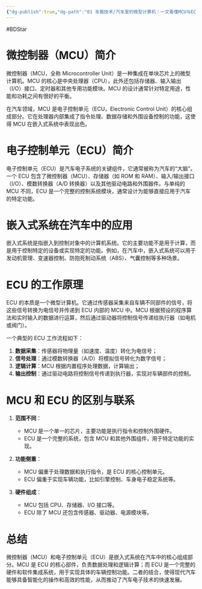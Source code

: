 ```yaml
---
{"dg-publish":true,"dg-path":"01 车载技术/汽车里的微型计算机：一文看懂MCU与ECU的区别与联系.md","permalink":"/01 车载技术/汽车里的微型计算机：一文看懂MCU与ECU的区别与联系/","created":"2021-03-07T09:38:07.000+08:00","updated":"2025-10-14T11:15:03.813+08:00"}
---
```


#BDStar

# 微控制器（MCU）简介

微控制器（MCU，全称 Microcontroller Unit）是一种集成在单块芯片上的微型计算机。MCU 的核心是中央处理器（CPU），此外还包括存储器、输入输出（I/O）接口、定时器和其他专用功能模块。MCU 的设计通常针对特定用途，性能和功耗之间有很好的平衡。

在汽车领域，MCU 是电子控制单元（ECU，Electronic Control Unit）的核心组成部分。它在处理器内部集成了指令处理、数据存储和外围设备控制的功能，这使得 MCU 在嵌入式系统中表现出色。

# 电子控制单元（ECU）简介

电子控制单元（ECU）是汽车电子系统的关键组件，它通常被称为汽车的“大脑”。一个 ECU 包含了微控制器（MCU）、存储器（如 ROM 和 RAM）、输入/输出接口（I/O）、模数转换器（A/D 转换器）以及其他驱动电路和外围器件。与单纯的 MCU 不同，ECU 是一个完整的控制系统模块，通常设计为能够直接应用于汽车的特定功能。

# 嵌入式系统在汽车中的应用

嵌入式系统是指嵌入到控制对象中的计算机系统。它的主要功能不是用于计算，而是用于控制特定的设备或实现特定的功能。例如，在汽车中，嵌入式系统可以用于发动机管理、变速器控制、防抱死制动系统（ABS）、气囊控制等多种场景。

# ECU 的工作原理

ECU 的本质是一个微型计算机。它通过传感器采集来自车辆不同部件的信号，将这些信号转换为电信号并传递到 ECU 内部的 MCU 中。MCU 根据预设的程序算法和实时输入的数据进行运算，然后通过驱动器将控制信号传递给执行器（如电机或阀门）。

一个典型的 ECU 工作流程如下：

1. **数据采集**：传感器将物理量（如速度、温度）转化为电信号；
2. **信号处理**：通过模数转换器（A/D）将模拟信号转化为数字信号；
3. **逻辑计算**：MCU 根据内置程序处理数据，计算输出；
4. **输出控制**：通过驱动电路将控制信号传递到执行器，实现对车辆部件的控制。

# MCU 和 ECU 的区别与联系

1. **范围不同**：
   - MCU 是一个单一的芯片，主要功能是执行指令和控制外围硬件。
   - ECU 是一个完整的系统，包含 MCU 和其他外围组件，用于特定功能的实现。

2. **功能侧重**：
   - MCU 偏重于处理数据和执行指令，是 ECU 的核心控制单元。
   - ECU 偏重于实现车辆功能，比如引擎控制、车身电子稳定系统等。

3. **硬件组成**：
   - MCU 包括 CPU、存储器、I/O 接口等。
   - ECU 除了 MCU 还包含传感器、驱动器、电源模块等。

# 总结

微控制器（MCU）和电子控制单元（ECU）是嵌入式系统在汽车中的核心组成部分。MCU 是 ECU 的核心部件，负责数据处理和逻辑计算；而 ECU 是一个完整的硬件和软件集成系统，用于实现具体的车辆控制功能。二者的结合，使得现代汽车能够具备智能化的操作和高效的性能，从而推动了汽车电子技术的快速发展。

